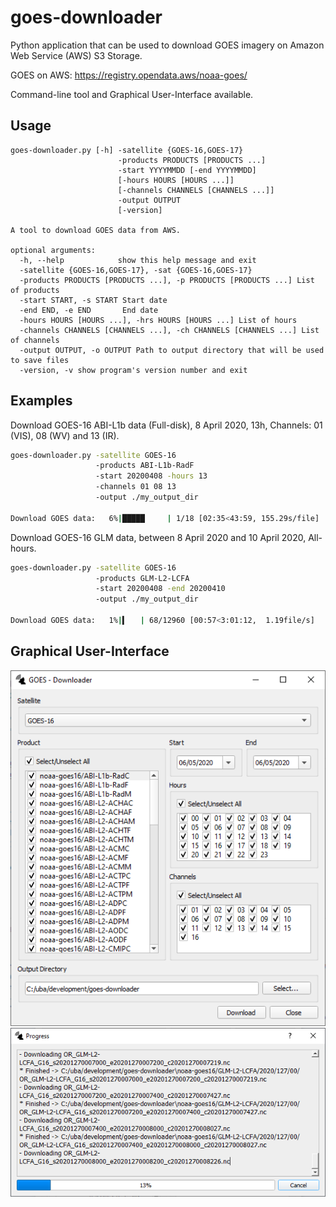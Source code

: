 # goes-downloader
Python application that can be used to download GOES imagery on Amazon Web Service (AWS) S3 Storage.

GOES on AWS: https://registry.opendata.aws/noaa-goes/

Command-line tool and Graphical User-Interface available.

## Usage
```
goes-downloader.py [-h] -satellite {GOES-16,GOES-17}
                        -products PRODUCTS [PRODUCTS ...]
                        -start YYYYMMDD [-end YYYYMMDD]
                        [-hours HOURS [HOURS ...]]
                        [-channels CHANNELS [CHANNELS ...]]
                        -output OUTPUT
                        [-version]

A tool to download GOES data from AWS.

optional arguments:
  -h, --help            show this help message and exit
  -satellite {GOES-16,GOES-17}, -sat {GOES-16,GOES-17}
  -products PRODUCTS [PRODUCTS ...], -p PRODUCTS [PRODUCTS ...] List of products
  -start START, -s START Start date
  -end END, -e END       End date
  -hours HOURS [HOURS ...], -hrs HOURS [HOURS ...] List of hours
  -channels CHANNELS [CHANNELS ...], -ch CHANNELS [CHANNELS ...] List of channels
  -output OUTPUT, -o OUTPUT Path to output directory that will be used to save files
  -version, -v show program's version number and exit
```

## Examples
Download GOES-16 ABI-L1b data (Full-disk), 8 April 2020, 13h, Channels: 01 (VIS), 08 (WV) and 13 (IR).
```bash
goes-downloader.py -satellite GOES-16
                   -products ABI-L1b-RadF
                   -start 20200408 -hours 13
                   -channels 01 08 13
                   -output ./my_output_dir
                   
Download GOES data:   6%|█████     | 1/18 [02:35<43:59, 155.29s/file]
```

Download GOES-16 GLM data, between 8 April 2020 and 10 April 2020, All-hours.
```bash
goes-downloader.py -satellite GOES-16
                   -products GLM-L2-LCFA
                   -start 20200408 -end 20200410
                   -output ./my_output_dir
                   
Download GOES data:   1%|▍   | 68/12960 [00:57<3:01:12,  1.19file/s]
```

## Graphical User-Interface
![](preview/main-ui.png)
![](preview/progress-ui.png) 
